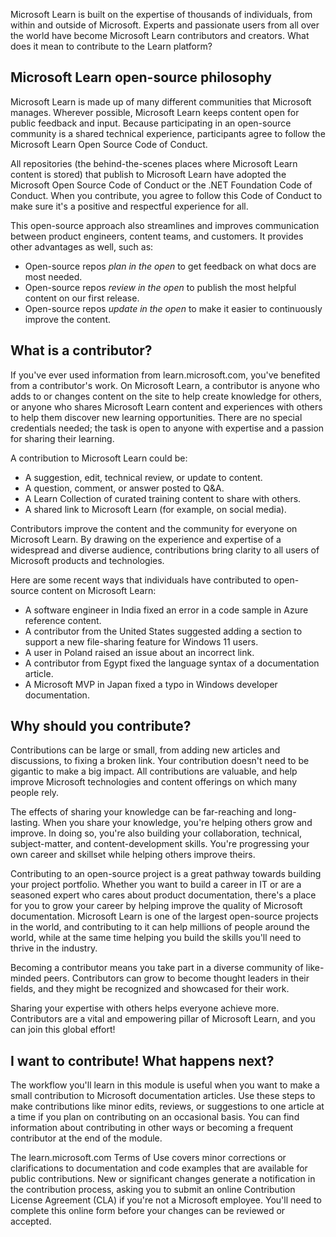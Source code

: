 Microsoft Learn is built on the expertise of thousands of individuals, from within and outside of Microsoft. Experts and passionate users from all over the world have become Microsoft Learn contributors and creators. What does it mean to contribute to the Learn platform?

## Microsoft Learn open-source philosophy

Microsoft Learn is made up of many different communities that Microsoft manages. Wherever possible, Microsoft Learn keeps content open for public feedback and input. Because participating in an open-source community is a shared technical experience, participants agree to follow the Microsoft Learn Open Source Code of Conduct.

All repositories (the behind-the-scenes places where Microsoft Learn content is stored) that publish to Microsoft Learn have adopted the Microsoft Open Source Code of Conduct or the .NET Foundation Code of Conduct. When you contribute, you agree to follow this Code of Conduct to make sure it's a positive and respectful experience for all.

This open-source approach also streamlines and improves communication between product engineers, content teams, and customers. It provides other advantages as well, such as:

- Open-source repos *plan in the open* to get feedback on what docs are most needed.
- Open-source repos *review in the open* to publish the most helpful content on our first release.
- Open-source repos *update in the open* to make it easier to continuously improve the content.

## What is a contributor?

If you've ever used information from learn.microsoft.com, you've benefited from a contributor's work. On Microsoft Learn, a contributor is anyone who adds to or changes content on the site to help create knowledge for others, or anyone who shares Microsoft Learn content and experiences with others to help them discover new learning opportunities. There are no special credentials needed; the task is open to anyone with expertise and a passion for sharing their learning.

A contribution to Microsoft Learn could be:

- A suggestion, edit, technical review, or update to content.
- A question, comment, or answer posted to Q&A.
- A Learn Collection of curated training content to share with others.
- A shared link to Microsoft Learn (for example, on social media).

Contributors improve the content and the community for everyone on Microsoft Learn. By drawing on the experience and expertise of a widespread and diverse audience, contributions bring clarity to all users of Microsoft products and technologies.

Here are some recent ways that individuals have contributed to open-source content on Microsoft Learn:

- A software engineer in India fixed an error in a code sample in Azure reference content.
- A contributor from the United States suggested adding a section to support a new file-sharing feature for Windows 11 users.
- A user in Poland raised an issue about an incorrect link.
- A contributor from Egypt fixed the language syntax of a documentation article.
- A Microsoft MVP in Japan fixed a typo in Windows developer documentation.

## Why should you contribute?

Contributions can be large or small, from adding new articles and discussions, to fixing a broken link. Your contribution doesn't need to be gigantic to make a big impact. All contributions are valuable, and help improve Microsoft technologies and content offerings on which many people rely.

The effects of sharing your knowledge can be far-reaching and long-lasting. When you share your knowledge, you're helping others grow and improve. In doing so, you're also building your collaboration, technical, subject-matter, and content-development skills. You're progressing your own career and skillset while helping others improve theirs.

Contributing to an open-source project is a great pathway towards building your project portfolio. Whether you want to build a career in IT or are a seasoned expert who cares about product documentation, there's a place for you to grow your career by helping improve the quality of Microsoft documentation. Microsoft Learn is one of the largest open-source projects in the world, and contributing to it can help millions of people around the world, while at the same time helping you build the skills you'll need to thrive in the industry.

Becoming a contributor means you take part in a diverse community of like-minded peers. Contributors can grow to become thought leaders in their fields, and they might be recognized and showcased for their work.

Sharing your expertise with others helps everyone achieve more. Contributors are a vital and empowering pillar of Microsoft Learn, and you can join this global effort!

## I want to contribute! What happens next?

The workflow you'll learn in this module is useful when you want to make a small contribution to Microsoft documentation articles. Use these steps to make contributions like minor edits, reviews, or suggestions to one article at a time if you plan on contributing on an occasional basis. You can find information about contributing in other ways or becoming a frequent contributor at the end of the module.

The learn.microsoft.com Terms of Use covers minor corrections or clarifications to documentation and code examples that are available for public contributions. New or significant changes generate a notification in the contribution process, asking you to submit an online Contribution License Agreement (CLA) if you're not a Microsoft employee. You'll need to complete this online form before your changes can be reviewed or accepted.
